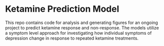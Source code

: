 # Ketamine Prediction Model
This repo contains code for analysis and generating figures for an ongoing project to predict ketamine response and non-response. The models utilize a symptom level approach for investigating how individual symptoms of depression change in response to repeated ketamine treatments.
